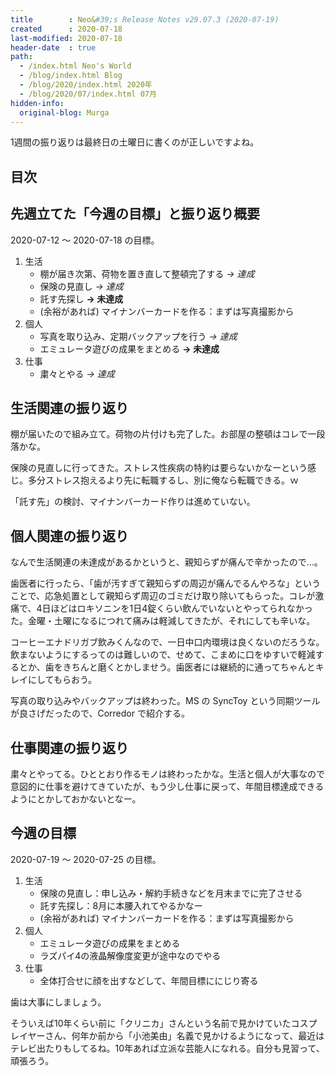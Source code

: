 ```yaml
---
title        : Neo&#39;s Release Notes v29.07.3 (2020-07-19)
created      : 2020-07-18
last-modified: 2020-07-18
header-date  : true
path:
  - /index.html Neo's World
  - /blog/index.html Blog
  - /blog/2020/index.html 2020年
  - /blog/2020/07/index.html 07月
hidden-info:
  original-blog: Murga
---
```


1週間の振り返りは最終日の土曜日に書くのが正しいですよね。

## 目次

## 先週立てた「今週の目標」と振り返り概要

2020-07-12 ～ 2020-07-18 の目標。

1. 生活
    - 棚が届き次第、荷物を置き直して整頓完了する _→ 達成_
    - 保険の見直し _→ 達成_
    - 託す先探し **→ 未達成**
    - (余裕があれば) マイナンバーカードを作る：まずは写真撮影から
2. 個人
    - 写真を取り込み、定期バックアップを行う _→ 達成_
    - エミュレータ遊びの成果をまとめる **→ 未達成**
3. 仕事
    - 粛々とやる _→ 達成_

## 生活関連の振り返り

棚が届いたので組み立て。荷物の片付けも完了した。お部屋の整頓はコレで一段落かな。

保険の見直しに行ってきた。ストレス性疾病の特約は要らないかなーという感じ。多分ストレス抱えるより先に転職するし、別に俺なら転職できる。ｗ

「託す先」の検討、マイナンバーカード作りは進めていない。

## 個人関連の振り返り

なんで生活関連の未達成があるかというと、親知らずが痛んで辛かったので…。

歯医者に行ったら、「歯が汚すぎて親知らずの周辺が痛んでるんやろな」ということで、応急処置として親知らず周辺のゴミだけ取り除いてもらった。コレが激痛で、4日ほどはロキソニンを1日4錠くらい飲んでいないとやってられなかった。金曜・土曜になるにつれて痛みは軽減してきたが、それにしても辛いな。

コーヒーエナドリガブ飲みくんなので、一日中口内環境は良くないのだろうな。飲まないようにするってのは難しいので、せめて、こまめに口をゆすいで軽減するとか、歯をきちんと磨くとかしませう。歯医者には継続的に通ってちゃんとキレイにしてもらおう。

写真の取り込みやバックアップは終わった。MS の SyncToy という同期ツールが良さげだったので、Corredor で紹介する。

## 仕事関連の振り返り

粛々とやってる。ひととおり作るモノは終わったかな。生活と個人が大事なので意図的に仕事を避けてきていたが、もう少し仕事に戻って、年間目標達成できるようにとかしておかないとなー。

## 今週の目標

2020-07-19 ～ 2020-07-25 の目標。

1. 生活
    - 保険の見直し：申し込み・解約手続きなどを月末までに完了させる
    - 託す先探し：8月に本腰入れてやるかなー
    - (余裕があれば) マイナンバーカードを作る：まずは写真撮影から
2. 個人
    - エミュレータ遊びの成果をまとめる
    - ラズパイ4の液晶解像度変更が途中なのでやる
3. 仕事
    - 全体打合せに顔を出すなどして、年間目標ににじり寄る

歯は大事にしましょう。

そういえば10年くらい前に「クリニカ」さんという名前で見かけていたコスプレイヤーさん、何年か前から「小池美由」名義で見かけるようになって、最近はテレビ出たりもしてるね。10年あれば立派な芸能人になれる。自分も見習って、頑張ろう。
